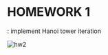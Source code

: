 # HOMEWORK 1
: implement Hanoi tower iteration

![hw2](https://user-images.githubusercontent.com/86418674/134872780-b328028a-930a-4ea5-a9fe-d98f8e6a8c55.png)
